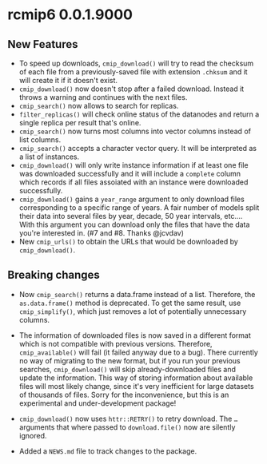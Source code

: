 # rcmip6 0.0.1.9000

## New Features

-   To speed up downloads, `cmip_download()` will try to read the checksum of each file from a previously-saved file with extension `.chksum` and it will create it if it doesn't exist.
-   `cmip_download()` now doesn't stop after a failed download. Instead it throws a warning and continues with the next files.
-   `cmip_search()` now allows to search for replicas.
-   `filter_replicas()` will check online status of the datanodes and return a single replica per result that's online.
-   `cmip_search()` now turns most columns into vector columns instead of list columns.
-   `cmip_search()` accepts a character vector query. It will be interpreted as a list of instances.
-   `cmip_download()` will only write instance information if at least one file was downloaded successfully and it will include a `complete` column which records if all files assoiated with an instance were downloaded successfully.
-   `cmip_download()` gains a `year_range` argument to only download files corresponding to a specific range of years. A fair number of models split their data into several files by year, decade, 50 year intervals, etc.... With this argument you can download only the files that have the data you're interested in. (#7 and #8. Thanks @jcvdav)
-   New `cmip_urls()` to obtain the URLs that would be downloaded by `cmip_download()`. 

## Breaking changes

-   Now `cmip_search()` returns a data.frame instead of a list.
    Therefore, the `as.data.frame()` method is deprecated.
    To get the same result, use `cmip_simplify()`, which just removes a lot of potentially unnecessary columns.

-   The information of downloaded files is now saved in a different format which is not compatible with previous versions.
    Therefore, `cmip_available()` will fail (it failed anyway due to a bug).
    There currently no way of migrating to the new format, but if you run your previous searches, `cmip_download()` will skip already-downloaded files and update the information.
    This way of storing information about available files will most likely change, since it's very inefficient for large datasets of thousands of files.
    Sorry for the inconvenience, but this is an experimental and under-development package!

-   `cmip_download()` now uses `httr::RETRY()` to retry download.
    The `…` arguments that where passed to `download.file()` now are silently ignored.

-   Added a `NEWS.md` file to track changes to the package.

